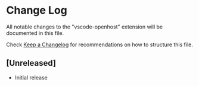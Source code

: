 # Change Log
All notable changes to the "vscode-openhost" extension will be documented in this file.

Check [Keep a Changelog](http://keepachangelog.com/) for recommendations on how to structure this file.

## [Unreleased]
- Initial release